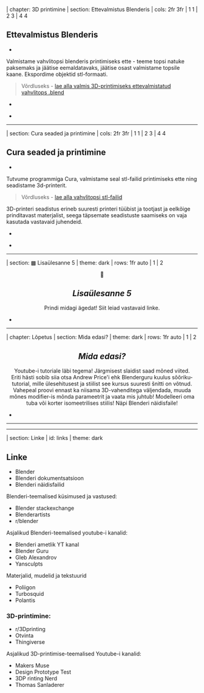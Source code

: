 
| chapter: 3D printimine
| section: Ettevalmistus Blenderis
| cols: 2fr 3fr
| 1 1
| 2 3
| 4 4

## Ettevalmistus Blenderis

-

Valmistame vahvlitopsi blenderis printimiseks ette - teeme topsi natuke paksemaks ja jäätise eemaldatavaks, jäätise osast valmistame topsile kaane.
Ekspordime objektid stl-formaati.

<blockquote>
Võrdluseks - <a href="./files/vahvlitops_printimiseks.blend">lae alla valmis 3D-printimiseks ettevalmistatud vahvlitops .blend</a>
</blockquote>

-

<f-video src="https://www.youtube.com/watch?v=jzOzsJrPkGk&list=PLjHo4fPLPthvenCs2VH-1M7c7pR8d9D4G&index=19&t=0s" />

-

<div class="right">
    <f-next-button title="Printima!" />
</div>

---

| section: Cura seaded ja printimine
| cols: 2fr 3fr
| 1 1
| 2 3
| 4 4

## Cura seaded ja printimine

-

Tutvume programmiga Cura, valmistame seal stl-failid printimiseks ette ning seadistame 3d-printerit.

<blockquote>
Võrdluseks - <a href="./files/vahvlitops_stl.zip">lae alla vahvlitopsi stl-failid</a>
</blockquote>

3D-printeri seadistus erineb suuresti printeri tüübist ja tootjast ja eelkõige prinditavast materjalist, seega täpsemate seadistuste saamiseks on vaja kasutada vastavaid juhendeid.

-

<f-video src="https://www.youtube.com/watch?v=UQNzMBul-ak&list=PLjHo4fPLPthvenCs2VH-1M7c7pR8d9D4G&index=20&t=0s" />

-

<div class="right">
    <f-next-button title="Lisaülesanne" />
</div>

---

| section: ▩ Lisaülesanne 5
| theme: dark
| rows: 1fr auto
| 1
| 2

<center>

<span class="icon-big">🚢</span>
## <var>Lisaülesanne 5</var>

Prindi midagi ägedat! <f-link to="links">Siit</f-link> leiad vastavaid linke.

</center>

-

<div class="right">
    <f-next-button title="Mida edasi?" />
</div>

---

| chapter: Lõpetus
| section: Mida edasi?
| theme: dark
| rows: 1fr auto
| 1
| 2

<center>

## <var>Mida edasi?</var>

Youtube-i tutoriale läbi tegema! Järgmisest slaidist saad mõned viited. <br> Eriti hästi sobib siia otsa Andrew Price'i ehk Blenderguru kuulus <f-link to="https://www.youtube.com/playlist?list=PLjEaoINr3zgEq0u2MzVgAaHEBt--xLB6U">sõõriku-tutorial</f-link>, mille ülesehitusest ja stiilist see kursus suuresti šnitti on võtnud.
Vahepeal proovi ennast ka niisama 3D-vahenditega väljendada, muuda mõnes modifier-is mõnda parameetrit ja vaata mis juhtub!
Modelleeri oma tuba või korter isomeetrilises stiilis! Näpi Blenderi näidisfaile! 

</center>

-

<div class="right">
    <f-next-button title="Lingid" />
</div>

---

---

| section: Linke
| id: links
| theme: dark

## Linke

- <f-link to="https://blender.org/">Blender</f-link>
- <f-link to="https://docs.blender.org/">Blenderi dokumentsatsioon</f-link>
- <f-link to="https://www.blender.org/download/demo-files/">Blenderi näidisfailid</f-link>

Blenderi-teemalised küsimused ja vastused:
- <f-link to="https://blender.stackexchange.com/">Blender stackexchange</f-link>
- <f-link to="https://blenderartists.org/">Blenderartists</f-link>
- <f-link to="https://www.reddit.com/r/blender/">r/blender</f-link>

Asjalikud Blenderi-teemalised youtube-i kanalid:
- <f-link to="https://www.youtube.com/user/BlenderFoundation">Blenderi ametlik YT kanal</f-link>
- <f-link to="https://www.youtube.com/user/AndrewPPrice">Blender Guru</f-link>
- <f-link to="https://www.youtube.com/user/GlebAlexandrov">Gleb Alexandrov</f-link>
- <f-link to="https://www.youtube.com/c/yansculpts">Yansculpts</f-link>

Materjalid, mudelid ja tekstuurid
- <f-link to="https://www.poliigon.com/">Poliigon</f-link>
- <f-link to="https://www.turbosquid.com/">Turbosquid</f-link>
- <f-link to="https://www.polantis.com/">Polantis</f-link>

### 3D-printimine:

- <f-link to="https://www.reddit.com/r/3Dprinting/">r/3Dprinting</f-link>
- <f-link to="http://otvinta.com/">Otvinta</f-link>
- <f-link to="https://www.thingiverse.com/">Thingiverse</f-link>

Asjalikud 3D-printimise-teemalised Youtube-i kanalid:
- <f-link to="https://www.youtube.com/c/MakersMuse">Makers Muse</f-link>
- <f-link to="https://www.youtube.com/c/DesignPrototypeTest">Design Prototype Test</f-link>
- <f-link to="https://www.youtube.com/c/3DPrintingNerd">3DP rinting Nerd</f-link>
- <f-link to="https://www.youtube.com/user/ThomasSanladerer">Thomas Sanladerer</f-link>
